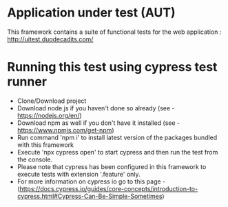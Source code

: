 # Application under test (AUT)

This framework contains a suite of functional tests for the web application : http://uitest.duodecadits.com/

# Running this test using cypress test runner

* Clone/Download project
* Download node.js if you haven't done so already (see - https://nodejs.org/en/)
* Download npm as well if you don't have it installed (see - https://www.npmjs.com/get-npm)
* Run command 'npm i' to install latest version of the packages bundled with this framework
* Execute 'npx cypress open' to start cypress and then run the test from the console.
* Please note that cypress has been configured in this framework to execute tests with extension '.feature' only.
* For more information on cypress io go to this page - (https://docs.cypress.io/guides/core-concepts/introduction-to-cypress.html#Cypress-Can-Be-Simple-Sometimes)

